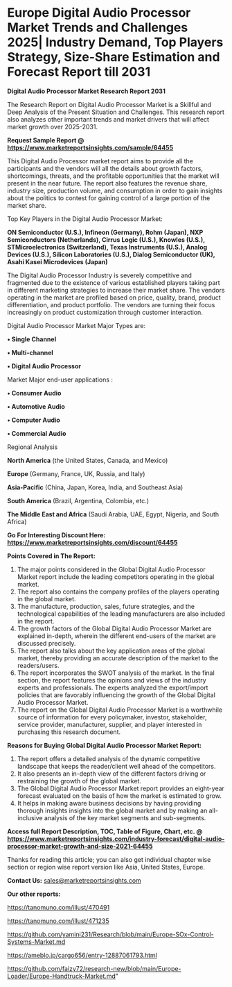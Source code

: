 # Europe Digital Audio Processor Market Trends and Challenges 2025| Industry Demand, Top Players Strategy, Size-Share Estimation and Forecast Report till 2031

<strong>Digital Audio Processor Market Research Report 2031</strong>

The Research Report on Digital Audio Processor Market is a Skillful and Deep Analysis of the Present Situation and Challenges. This research report also analyzes other important trends and market drivers that will affect market growth over 2025-2031.

<strong>Request Sample Report @ <a href=https://www.marketreportsinsights.com/sample/64455>https://www.marketreportsinsights.com/sample/64455</a></strong>

This Digital Audio Processor market report aims to provide all the participants and the vendors will all the details about growth factors, shortcomings, threats, and the profitable opportunities that the market will present in the near future. The report also features the revenue share, industry size, production volume, and consumption in order to gain insights about the politics to contest for gaining control of a large portion of the market share.

Top Key Players in the Digital Audio Processor Market:

<strong>ON Semiconductor (U.S.), Infineon (Germany), Rohm (Japan), NXP Semiconductors (Netherlands), Cirrus Logic (U.S.), Knowles (U.S.), STMicroelectronics (Switzerland), Texas Instruments (U.S.), Analog Devices (U.S.), Silicon Laboratories (U.S.), Dialog Semiconductor (UK), Asahi Kasei Microdevices (Japan)</strong>

The Digital Audio Processor Industry is severely competitive and fragmented due to the existence of various established players taking part in different marketing strategies to increase their market share. The vendors operating in the market are profiled based on price, quality, brand, product differentiation, and product portfolio. The vendors are turning their focus increasingly on product customization through customer interaction.

Digital Audio Processor Market Major Types are:

<strong>• Single Channel

• Multi-channel

• Digital Audio Processor</strong>

Market Major end-user applications :

<strong>• Consumer Audio

• Automotive Audio

• Computer Audio

• Commercial Audio</strong>

Regional Analysis

</u><strong><b>North America</b></strong> (the United States, Canada, and Mexico)

<strong><b>Europe </b></strong>(Germany, France, UK, Russia, and Italy)

<strong><b>Asia-Pacific</b></strong> (China, Japan, Korea, India, and Southeast Asia)

<strong><b>South America</b></strong> (Brazil, Argentina, Colombia, etc.)

<strong><b>The Middle East and Africa</b></strong> (Saudi Arabia, UAE, Egypt, Nigeria, and South Africa)

<strong>Go For Interesting Discount Here: <a href=https://www.marketreportsinsights.com/discount/64455>https://www.marketreportsinsights.com/discount/64455</a></strong>

<strong>Points Covered in The Report:</strong>
<ol>
  <li>The major points considered in the Global Digital Audio Processor Market report include the leading competitors operating in the global market.</li>
  <li>The report also contains the company profiles of the players operating in the global market.</li>
  <li>The manufacture, production, sales, future strategies, and the technological capabilities of the leading manufacturers are also included in the report.</li>
  <li>The growth factors of the Global Digital Audio Processor Market are explained in-depth, wherein the different end-users of the market are discussed precisely.</li>
  <li>The report also talks about the key application areas of the global market, thereby providing an accurate description of the market to the readers/users.</li>
  <li>The report incorporates the SWOT analysis of the market. In the final section, the report features the opinions and views of the industry experts and professionals. The experts analyzed the export/import policies that are favorably influencing the growth of the Global Digital Audio Processor Market.</li>
  <li>The report on the Global Digital Audio Processor Market is a worthwhile source of information for every policymaker, investor, stakeholder, service provider, manufacturer, supplier, and player interested in purchasing this research document.</li>
</ol>
<strong>Reasons for Buying Global Digital Audio Processor Market Report:</strong>

<ol>
  <li>The report offers a detailed analysis of the dynamic competitive landscape that keeps the reader/client well ahead of the competitors.</li>
  <li>It also presents an in-depth view of the different factors driving or restraining the growth of the global market.</li>
  <li>The Global Digital Audio Processor Market report provides an eight-year forecast evaluated on the basis of how the market is estimated to grow.</li>
  <li>It helps in making aware business decisions by having providing thorough insights insights into the global market and by making an all-inclusive analysis of the key market segments and sub-segments.</li>
</ol>
<strong>Access full Report Description, TOC, Table of Figure, Chart, etc. @ <a href=https://www.marketreportsinsights.com/industry-forecast/digital-audio-processor-market-growth-and-size-2021-64455>https://www.marketreportsinsights.com/industry-forecast/digital-audio-processor-market-growth-and-size-2021-64455</a></strong>


Thanks for reading this article; you can also get individual chapter wise section or region wise report version like Asia, United States, Europe.

<strong>Contact Us:</strong>
sales@marketreportsinsights.com

<strong>Our other reports:</strong>

<a href=https://tanomuno.com/illust/470491>https://tanomuno.com/illust/470491</a>

<a href=https://tanomuno.com/illust/471235>https://tanomuno.com/illust/471235</a>

<a href=https://github.com/yamini231/Research/blob/main/Europe-SOx-Control-Systems-Market.md>https://github.com/yamini231/Research/blob/main/Europe-SOx-Control-Systems-Market.md</a>

<a href=https://ameblo.jp/cargo656/entry-12887061793.html>https://ameblo.jp/cargo656/entry-12887061793.html</a>

<a href=https://github.com/faizy72/research-new/blob/main/Europe-Loader/Europe-Handtruck-Market.md>https://github.com/faizy72/research-new/blob/main/Europe-Loader/Europe-Handtruck-Market.md</a>"
